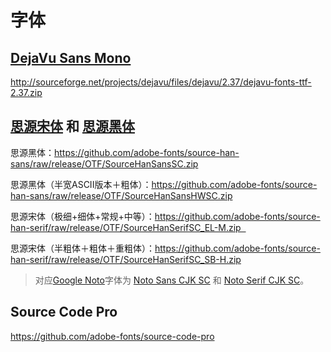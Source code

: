 # 字体

## [DejaVu Sans Mono](https://dejavu-fonts.github.io/)

http://sourceforge.net/projects/dejavu/files/dejavu/2.37/dejavu-fonts-ttf-2.37.zip

## [思源宋体](https://github.com/adobe-fonts/source-han-serif) 和 [思源黑体](https://github.com/adobe-fonts/source-han-sans)

思源黑体：https://github.com/adobe-fonts/source-han-sans/raw/release/OTF/SourceHanSansSC.zip

思源黑体（半宽ASCII版本＋粗体）：https://github.com/adobe-fonts/source-han-sans/raw/release/OTF/SourceHanSansHWSC.zip

思源宋体（极细+细体+常规+中等）：https://github.com/adobe-fonts/source-han-serif/raw/release/OTF/SourceHanSerifSC_EL-M.zip  

思源宋体（半粗体＋粗体＋重粗体）：https://github.com/adobe-fonts/source-han-serif/raw/release/OTF/SourceHanSerifSC_SB-H.zip

> 对应[Google Noto](https://www.google.com/get/noto/)字体为 [Noto Sans CJK SC](https://noto-website-2.storage.googleapis.com/pkgs/NotoSansCJKsc-hinted.zip) 和 [Noto Serif CJK SC](https://noto-website-2.storage.googleapis.com/pkgs/NotoSerifCJKsc-hinted.zip)。

## Source Code Pro

https://github.com/adobe-fonts/source-code-pro
